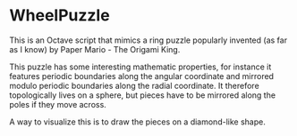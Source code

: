 # WheelPuzzle

This is an Octave script that mimics a ring puzzle popularly invented (as far as I know) by Paper Mario - The Origami King.

This puzzle has some interesting mathematic properties, for instance it features periodic boundaries along the angular coordinate and mirrored modulo periodic boundaries along the radial coordinate. It therefore topologically lives on a sphere, but pieces have to be mirrored along the poles if they move across.

A way to visualize this is to draw the pieces on a diamond-like shape.
